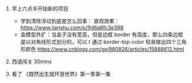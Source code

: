 1. 早上六点半开始新的项目

   - 学到清除浮动到底是怎么回事：
     直观效果： https://www.jianshu.com/p/9d6a6fc3e398
   - 盒模型外扩：当盒子没有宽高，但是边框 border 有高度，那么四条边框是以对角线形式划分的，可以 t 通过 border-top-color 轻易做出四个三角形颜色
     https://www.cnblogs.com/gxj980826/articles/15888612.html

2. 西语闯关 30mins
3. 看了 《既然出生就环游世界》第一季第一集
